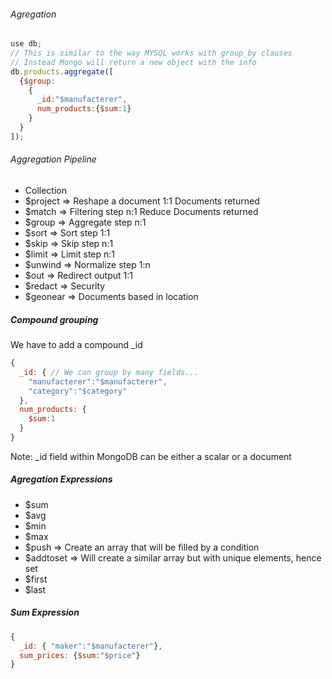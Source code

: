 ###### Agregation
```javascript
use db;
// This is similar to the way MYSQL works with group_by clauses
// Instead Mongo will return a new object with the info
db.products.aggregate([
  {$group:
    {
      _id:"$manufacterer",
      num_products:{$sum:1}
    }
  }
]);
```

###### Aggregation Pipeline

- Collection
- $project => Reshape a document 1:1 Documents returned
- $match => Filtering step n:1 Reduce Documents returned
- $group => Aggregate step n:1 
- $sort => Sort step 1:1
- $skip => Skip step n:1
- $limit => Limit step n:1
- $unwind => Normalize step 1:n
- $out => Redirect output 1:1
- $redact => Security
- $geonear => Documents based in location

##### Compound grouping

We have to add a compound _id

```javascript
{
  _id: { // We can group by many fields...
    "manufacterer":"$manufacterer",
    "category":"$category"
  },
  num_products: {
    $sum:1
  }
}
```

Note: _id field within MongoDB can be either a scalar or a document

##### Agregation Expressions

- $sum 
- $avg
- $min
- $max
- $push => Create an array that will be filled by a condition
- $addtoset => Will create a similar array but with unique elements, hence set
- $first
- $last

##### Sum Expression
```javascript
{
  _id: { "maker":"$manufacterer"},
  sum_prices: {$sum:"$price"}
}
```

